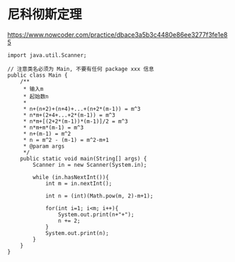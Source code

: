 # 尼科彻斯定理
https://www.nowcoder.com/practice/dbace3a5b3c4480e86ee3277f3fe1e85

    import java.util.Scanner;
    
    // 注意类名必须为 Main, 不要有任何 package xxx 信息
    public class Main {
        /**
         * 输入m
         * 起始数n
         * 
         * n+(n+2)+(n+4)+...+(n+2*(m-1)) = m^3
         * n*m+(2+4+...+2*(m-1)) = m^3
         * n*m+[(2+2*(m-1))*(m-1)]/2 = m^3
         * n*m+m*(m-1) = m^3
         * n+(m-1) = m^2
         * n = m^2 - (m-1) = m^2-m+1
         * @param args
         */
        public static void main(String[] args) {
            Scanner in = new Scanner(System.in);
    
            while (in.hasNextInt()){
                int m = in.nextInt();
    
                int n = (int)(Math.pow(m, 2)-m+1);
    
                for(int i=1; i<m; i++){
                    System.out.print(n+"+");
                    n += 2;
                }
                System.out.print(n);
            }
        }
    }
    

